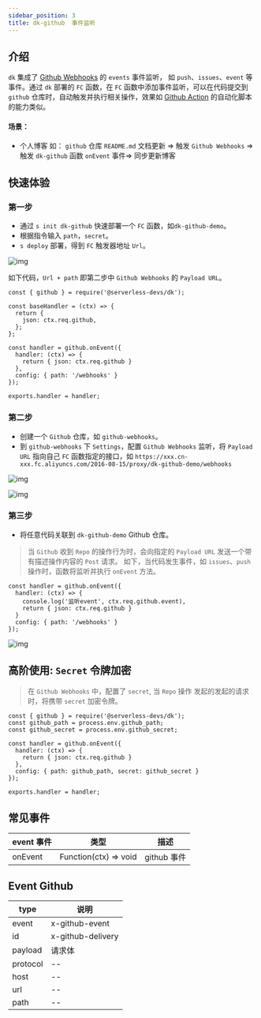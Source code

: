 ```yaml
---
sidebar_position: 3
title: dk-github  事件监听
---
```


## 介绍
`dk` 集成了 [Github Webhooks](https://docs.github.com/en/developers/webhooks-and-events/webhooks/about-webhooks) 的 `events` 事件监听， 如 `push`、`issues`、`event` 等事件。通过 `dk` 部署的 `FC` 函数，在 `FC` 函数中添加事件监听，可以在代码提交到 `github` 仓库时，自动触发并执行相关操作，效果如 [Github Action](https://docs.github.com/cn/actions) 的自动化脚本的能力类似。

#### 场景：
- 个人博客
如： `github` 仓库 `README.md` 文档更新 => 触发 `Github Webhooks` => 触发 `dk-github` 函数 `onEvent` 事件=> 同步更新博客

## 快速体验
### 第一步
- 通过 `s init dk-github` 快速部署一个 `FC` 函数，如`dk-github-demo`。
- 根据指令输入 `path`，`secret`。
- `s deploy` 部署，得到 `FC` 触发器地址 `Url`。

![img](https://img.alicdn.com/imgextra/i1/O1CN01f9WZaM1y9zmP983zK_!!6000000006537-0-tps-2344-590.jpg)

如下代码，`Url + path` 即第二步中 `Github Webhooks` 的 `Payload URL`。

```
const { github } = require('@serverless-devs/dk');

const baseHandler = (ctx) => {
  return {
    json: ctx.req.github,
  };
};

const handler = github.onEvent({
  handler: (ctx) => {
    return { json: ctx.req.github }
  },
  config: { path: '/webhooks' }
});

exports.handler = handler;
```

### 第二步
- 创建一个 `Github` 仓库，如 `github-webhooks`。
- 到 `github-webhooks` 下 `Settings`，配置 `Github Webhooks` 监听，将 `Payload URL` 指向自己 `FC` 函数指定的接口，如 `https://xxx.cn-xxx.fc.aliyuncs.com/2016-08-15/proxy/dk-github-demo/webhooks`

![img](https://img.alicdn.com/imgextra/i4/O1CN01y60HqD1pKgTznR8Qt_!!6000000005342-2-tps-2834-1020.png)

![img](https://img.alicdn.com/imgextra/i1/O1CN01SD0Hyh1DElyIDjbHV_!!6000000000185-0-tps-2780-1358.jpg)

### 第三步
- 将任意代码关联到 `dk-github-demo` Github 仓库。
> 当 `Github` 收到 `Repo` 的操作行为时，会向指定的 `Payload URL` 发送一个带有描述操作内容的 `Post` 请求。
> 如下，当代码发生事件，如 `issues`、`push` 操作时，函数将监听并执行 `onEvent` 方法。

```
const handler = github.onEvent({
  handler: (ctx) => {
    console.log('监听event', ctx.req.github.event),
    return { json: ctx.req.github }
  }
  config: { path: '/webhooks' }
});
```
![img](https://img.alicdn.com/imgextra/i3/O1CN01QM48eL1E2EkBWUq84_!!6000000000293-0-tps-2424-976.jpg)
## 高阶使用: `Secret` 令牌加密
> 在 `Github Webhooks` 中，配置了 `secret`, 当 `Repo` 操作 发起的发起的请求时，将携带 `secret` 加密令牌。

```
const { github } = require('@serverless-devs/dk');
const github_path = process.env.github_path;
const github_secret = process.env.github_secret;

const handler = github.onEvent({
  handler: (ctx) => {
    return { json: ctx.req.github }
  },
  config: { path: github_path, secret: github_secret }
});

exports.handler = handler;
```

## 常见事件
event 事件 | 类型 | 描述
---- | --- | ---
onEvent     | Function(ctx) => void      | github 事件


## Event Github
type | 说明
--- | --- 
event | x-github-event
id    | x-github-delivery
payload | 请求体
protocol  | --
host  | --
url | --
path  | --

